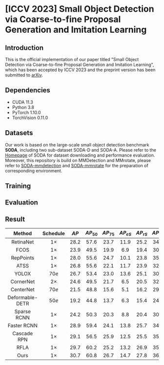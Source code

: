 # [ICCV 2023] Small Object Detection via Coarse-to-fine Proposal Generation and Imitation Learning

## Introduction
This is the official implementation of our paper titled "Small Object Detection via Coarse-to-fine Proposal Generation and Imitation Learning", which has been accepted by ICCV 2023 and the preprint version has been submitted to [arXiv](https://arxiv.org/abs/2308.09534).

## Dependencies
 - CUDA 11.3
 - Python 3.8
 - PyTorch 1.10.0
 - TorchVision 0.11.0

## Datasets
Our work is based on the large-scale small object detection benchmark **SODA**, including two sub-dataset SODA-D and SODA-A. Please refer to the [Homepage](https://shaunyuan22.github.io/SODA/) of SODA for dataset downloading and performance evaluation. Moreover, this repository is build on MMDetection and MMrotate, please refer to [SODA-mmdetection](https://github.com/shaunyuan22/SODA-mmdetection) and [SODA-mmrotate](https://github.com/shaunyuan22/SODA-mmrotate) for the preparation of corresponding environment.

## Training

## Evaluation

## Result
| **Method** | **Schedule** | **$AP$** | **$AP_{50}$** | **$AP_{75}$** | **$AP_{eS}$** | **$AP_{rS}$** | **$AP_{gS}$** | **$AP_N$** |
| :----: | :----: | :----: | :----: | :----: | :----: | :----: | :----: | :----: | 
| RetinaNet | $1 \times$ | 28.2 | 57.6 | 23.7 | 11.9 | 25.2 | 34.1 | 44.2 | 
| FCOS | $1 \times$ | 23.9 | 49.5 | 19.9 | 6.9 | 19.4 | 30.9 | 40.9 | 
| RepPoints | $1 \times$ | 28.0 | 55.6 | 24.7 | 10.1 | 23.8 | 35.1 | 45.3 | 
| ATSS | $1 \times$ | 26.8 | 55.6 | 22.1 | 11.7 | 23.9 | 32.2 | 41.3 | 
| YOLOX | $70e$ | 26.7 | 53.4 | 23.0 | 13.6 | 25.1 | 30.9 | 30.4 | 
| CornerNet | $2 \times$ | 24.6 | 49.5 | 21.7 | 6.5 | 20.5 | 32.2 | 43.8 | 
| CenterNet | $70e$ | 21.5 | 48.8 | 15.6 | 5.1 | 16.2 | 29.6 | 42.4 | 
| Deformable-DETR | $50e$ | 19.2 | 44.8 | 13.7 | 6.3 | 15.4 | 24.9 | 34.2 | 
| Sparse RCNN | $1 \times$ | 24.2 | 50.3 | 20.3 | 8.8 | 20.4 | 30.2 | 39.4 | 
| Faster RCNN | $1 \times$ | 28.9 | 59.4 | 24.1 | 13.8 | 25.7 | 34.5 | 43.0 | 
| Cascade RPN | $1 \times$ | 29.1 | 56.5 | 25.9 | 12.5 | 25.5 | 35.4 | 44.7 | 
| RFLA | $1 \times$ | 29.7 | 60.2 | 25.2 | 13.2 | 26.9 | 35.4 | 44.6 | 
| Ours | $1 \times$ | 30.7 | 60.8 | 26.7 | 14.7 | 27.8 | 36.4 | 44.6 | 


